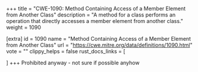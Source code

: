 +++
title = "CWE-1090: Method Containing Access of a Member Element from Another Class"
description	= "A method for a class performs an operation that directly accesses a member element from another class."
weight = 1090

[extra]
id = 1090
name = "Method Containing Access of a Member Element from Another Class"
url = "https://cwe.mitre.org/data/definitions/1090.html"
vote = ""
clippy_helps = false
rust_docs_links = [
	
]
+++
Prohibited anyway - not sure if possible anyhow
